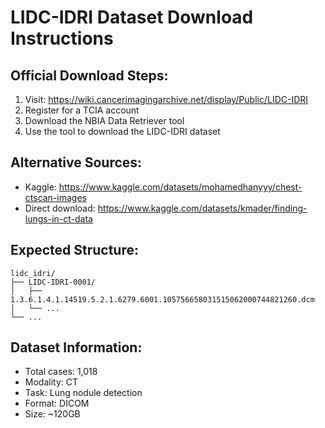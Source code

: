 
# LIDC-IDRI Dataset Download Instructions

## Official Download Steps:
1. Visit: https://wiki.cancerimagingarchive.net/display/Public/LIDC-IDRI
2. Register for a TCIA account
3. Download the NBIA Data Retriever tool
4. Use the tool to download the LIDC-IDRI dataset

## Alternative Sources:
- Kaggle: https://www.kaggle.com/datasets/mohamedhanyyy/chest-ctscan-images
- Direct download: https://www.kaggle.com/datasets/kmader/finding-lungs-in-ct-data

## Expected Structure:
```
lidc_idri/
├── LIDC-IDRI-0001/
│   ├── 1.3.6.1.4.1.14519.5.2.1.6279.6001.105756658031515062000744821260.dcm
│   └── ...
└── ...
```

## Dataset Information:
- Total cases: 1,018
- Modality: CT
- Task: Lung nodule detection
- Format: DICOM
- Size: ~120GB
